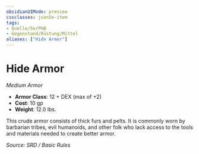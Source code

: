 ```yaml
---
obsidianUIMode: preview
cssclasses: json5e-item
tags:
- Quelle/5e/PHB
- Gegenstand/Rüstung/Mittel
aliases: ["Hide Armor"]
---
```

# Hide Armor
*Medium Armor*  

- **Armor Class**: 12 + DEX (max of +2)
- **Cost**: 10 gp
- **Weight**: 12.0 lbs.

This crude armor consists of thick furs and pelts. It is commonly worn by barbarian tribes, evil humanoids, and other folk who lack access to the tools and materials needed to create better armor.

*Source: SRD / Basic Rules*